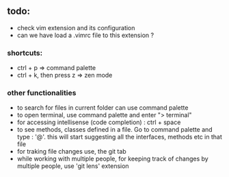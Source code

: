 
## todo:
- check vim extension and its configuration
- can we have load a .vimrc file to this extension ? 

### shortcuts:
- ctrl + p  => command palette 
- ctrl + k, then press z => zen mode 


### other functionalities 
- to search for files in current folder  can use command palette 
- to open terminal, use command palette and enter "> terminal"
- for accessing intellisense (code completion) : ctrl + space 
- to see methods, classes defined in a file. Go to command palette 
  and type : '@'. this will start suggesting all the interfaces, methods
  etc in that file 
- for traking file changes use, the git tab
- while working with multiple people, for keeping track of changes 
  by multiple people, use 'git lens' extension 
